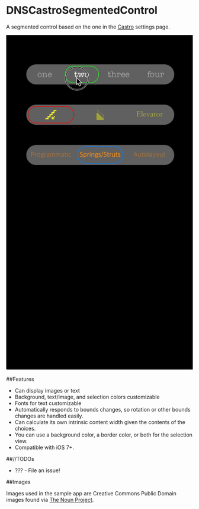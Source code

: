 DNSCastroSegmentedControl
=========================

A segmented control based on the one in the [Castro](http://castrofm.com) settings page. 

![](sample_project.gif)

##Features

- Can display images or text
- Background, text/image, and selection colors customizable
- Fonts for text customizable
- Automatically responds to bounds changes, so rotation or other bounds changes are handled easily. 
- Can calculate its own intrinsic content width given the contents of the choices. 
- You can use a background color, a border color, or both for the selection view. 
- Compatible with iOS 7+. 

##//TODOs
* ??? - File an issue!

##Images

Images used in the sample app are Creative Commons Public Domain images found via [The Noun Project](http://thenounproject.com/).
